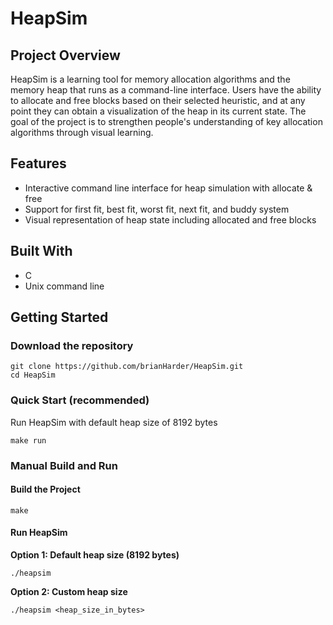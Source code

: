 # HeapSim

## Project Overview

HeapSim is a learning tool for memory allocation algorithms and the memory heap that runs as a command-line interface. Users have the ability to allocate and free blocks based on their selected heuristic, and at any point they can obtain a visualization of the heap in its current state. The goal of the project is to strengthen people's understanding of key allocation algorithms through visual learning.

## Features

- Interactive command line interface for heap simulation with allocate & free
- Support for first fit, best fit, worst fit, next fit, and buddy system
- Visual representation of heap state including allocated and free blocks

## Built With

- C
- Unix command line

## Getting Started

### Download the repository

```
git clone https://github.com/brianHarder/HeapSim.git
cd HeapSim
```

### Quick Start (recommended)
Run HeapSim with default heap size of 8192 bytes

```
make run
```

### Manual Build and Run

#### Build the Project
```
make
```

#### Run HeapSim

**Option 1: Default heap size (8192 bytes)**
```
./heapsim
```

**Option 2: Custom heap size**
```
./heapsim <heap_size_in_bytes>
```
